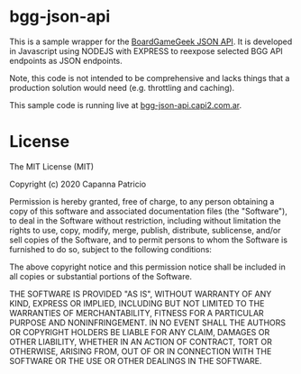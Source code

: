 bgg-json-api
========

This is a sample wrapper for the [BoardGameGeek JSON API](http://boardgamegeek.com/wiki/page/BGG_XML_API2). It is developed in Javascript using NODEJS with EXPRESS to reexpose selected BGG API endpoints as JSON endpoints.

Note, this code is not intended to be comprehensive and lacks things that a production solution would need (e.g. throttling and caching).

This sample code is running live at [bgg-json-api.capi2.com.ar](http://bgg-json-api.capi2.com.ar/). 

License
========

The MIT License (MIT)

Copyright (c) 2020 Capanna Patricio

Permission is hereby granted, free of charge, to any person obtaining a copy
of this software and associated documentation files (the "Software"), to deal
in the Software without restriction, including without limitation the rights
to use, copy, modify, merge, publish, distribute, sublicense, and/or sell
copies of the Software, and to permit persons to whom the Software is
furnished to do so, subject to the following conditions:

The above copyright notice and this permission notice shall be included in
all copies or substantial portions of the Software.

THE SOFTWARE IS PROVIDED "AS IS", WITHOUT WARRANTY OF ANY KIND, EXPRESS OR
IMPLIED, INCLUDING BUT NOT LIMITED TO THE WARRANTIES OF MERCHANTABILITY,
FITNESS FOR A PARTICULAR PURPOSE AND NONINFRINGEMENT. IN NO EVENT SHALL THE
AUTHORS OR COPYRIGHT HOLDERS BE LIABLE FOR ANY CLAIM, DAMAGES OR OTHER
LIABILITY, WHETHER IN AN ACTION OF CONTRACT, TORT OR OTHERWISE, ARISING FROM,
OUT OF OR IN CONNECTION WITH THE SOFTWARE OR THE USE OR OTHER DEALINGS IN
THE SOFTWARE.
